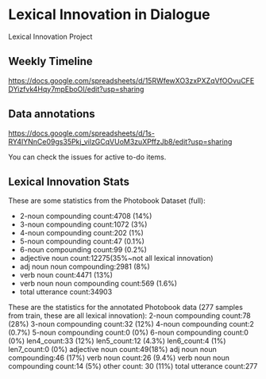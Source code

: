 # Lexical Innovation in Dialogue
Lexical Innovation Project

## Weekly Timeline
https://docs.google.com/spreadsheets/d/15RWfewXO3zxPXZqVfOOvuCFEDYizfvk4Hqy7mpEboOI/edit?usp=sharing

## Data annotations
https://docs.google.com/spreadsheets/d/1s-RY4IYNnCe09gs35Pkj_vilzGCqVUoM3zuXPffzJb8/edit?usp=sharing

You can check the issues for active to-do items.

## Lexical Innovation Stats
These are some statistics from the Photobook Dataset (full):
* 2-noun compounding count:4708 (14%)
* 3-noun compounding count:1072 (3%)
* 4-noun compounding count:202 (1%)
* 5-noun compounding count:47 (0.1%)
* 6-noun compounding count:99 (0.2%)
* adjective noun count:12275(35%~not all lexical innovation)
* adj noun noun compounding:2981 (8%)
* verb noun count:4471 (13%)
* verb noun noun compounding count:569 (1.6%)
* total utterance count:34903

These are the statistics for the annotated Photobook data (277 samples from train, these are all lexical innovation):
2-noun compounding count:78 (28%)
3-noun compounding count:32 (12%)
4-noun compounding count:2 (0.7%)
5-noun compounding count:0 (0%)
6-noun compounding count:0 (0%)
len4_count:33 (12%)
len5_count:12 (4.3%)
len6_count:4 (1%)
len7_count:0 (0%)
adjective noun count:49(18%)
adj noun noun compounding:46 (17%)
verb noun count:26 (9.4%)
verb noun noun compounding count:14 (5%)
other count: 30 (11%)
total utterance count:277
